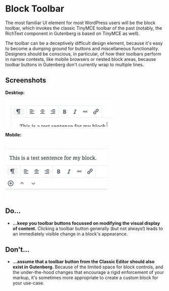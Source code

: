 # Block Toolbar

The most familiar UI element for most WordPress users will be the block toolbar, which invokes the classic TinyMCE toolbar of the past (notably, the RichText component in Gutenberg is based on TinyMCE as well).

The toolbar can be a deceptively difficult design element, because it's easy to become a dumping ground for buttons and miscellaneous functionality. Designers should be conscious, in particular, of how their toolbars perform in narrow contexts, like mobile browsers or nested block areas, because toolbar buttons in Gutenberg don't currently wrap to multiple lines.

## Screenshots

**Desktop:**

![block-toolbar](assets/block-toolbar.png)



**Mobile:**

![block-toolbar-mobile](assets/block-toolbar-mobile.png)

## Do…

+ **…keep you toolbar buttons focussed on modifying the visual display of content.** Clicking a toolbar button generally (but not always!) leads to an immediately visible change in a block's appearance.

## Don't…

+ **…assume that a toolbar button from the Classic Editor should also exist in Gutenberg.** Because of the limited space for block controls, and the under-the-hood changes that encourage a rigid enforcement of your markup, it's sometimes more appropriate to create a custom block for your use-case.